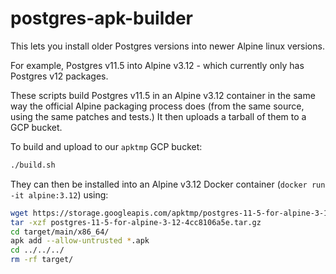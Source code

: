 # postgres-apk-builder

This lets you install older Postgres versions into newer Alpine linux versions.

For example, Postgres v11.5 into Alpine v3.12 - which currently only has Postgres v12 packages.

These scripts build Postgres v11.5 in an Alpine v3.12 container in the same way the official Alpine
packaging process does (from the same source, using the same patches and tests.) It then uploads a
tarball of them to a GCP bucket.

To build and upload to our `apktmp` GCP bucket:

```sh
./build.sh
```

They can then be installed into an Alpine v3.12 Docker container (`docker run -it alpine:3.12`) using:

```sh
wget https://storage.googleapis.com/apktmp/postgres-11-5-for-alpine-3-12-4cc8106a5e.tar.gz
tar -xzf postgres-11-5-for-alpine-3-12-4cc8106a5e.tar.gz
cd target/main/x86_64/
apk add --allow-untrusted *.apk
cd ../../../
rm -rf target/
```
